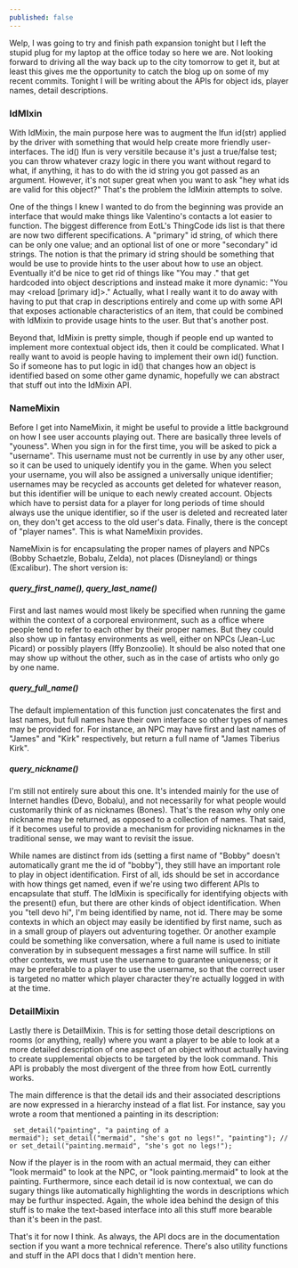 ```yaml
---
published: false
---
```


Welp, I was going to try and finish path expansion tonight but I left the stupid plug for my laptop at the office today so here we are. Not looking forward to driving all the way back up to the city tomorrow to get it, but at least this gives me the opportunity to catch the blog up on some of my recent commits. Tonight I will be writing about the APIs for object ids, player names, detail descriptions.

### IdMIxin
With IdMixin, the main purpose here was to augment the lfun id(str) applied by the driver with something that would help create more friendly user-interfaces. The id() lfun is very versitile because it's just a true/false test; you can throw whatever crazy logic in there you want without regard to what, if anything, it has to do with the id string you got passed as an argument. However, it's not super great when you want to ask "hey what ids are valid for this object?" That's the problem the IdMixin attempts to solve.

One of the things I knew I wanted to do from the beginning was provide an interface that would make things like  Valentino's contacts a lot easier to function. The biggest difference from EotL's ThingCode ids list is that there are now two different specifications. A "primary" id string, of which there can be only one value; and an optional list of one or more "secondary" id strings. The notion is that the primary id string should be something that would be use to provide hints to the user about how to use an object. Eventually it'd be nice to get rid of things like "You may <reload gun>." that get hardcoded into object descriptions and instead make it more dynamic: "You may <reload [primary id]>." Actually, what I really want it to do away with having to put that crap in descriptions entirely and come up with some API that exposes actionable characteristics of an item, that could be combined with IdMixin to provide usage hints to the user. But that's another post.

Beyond that, IdMixin is pretty simple, though if people end up wanted to implement more contextual object ids, then it could be complicated. What I really want to avoid is people having to implement their own id() function. So if someone has to put logic in id() that changes how an object is identified based on some other game dynamic, hopefully we can abstract that stuff out into the IdMixin API.

### NameMixin
Before I get into NameMixin, it might be useful to provide a little background on how I see user accounts playing out. There are basically three levels of "youness". When you sign in for the first time, you will be asked to pick a "username". This username must not be currently in use by any other user, so it can be used to uniquely identify you in the game. When you select your username, you will also be assigned a universally unique identifier; usernames may be recycled as accounts get deleted for whatever reason, but this identifier will be unique to each newly created account. Objects which have to persist data for a player for long periods of time should always use the unique identifier, so if the user is deleted and recreated later on, they don't get access to the old user's data. Finally, there is the concept of "player names". This is what NameMixin provides.

NameMixin is for encapsulating the proper names of players and NPCs (Bobby Schaetzle, Bobalu, Zelda), not places (Disneyland) or things (Excalibur). The short version is:

##### query_first_name(), query_last_name() 
First and last names would most likely be specified when running the game within the context of a corporeal environment, such as a office where people tend to refer to each other by their proper names. But they could also show up in fantasy environments as well, either on NPCs (Jean-Luc Picard) or possibly players (Iffy Bonzoolie). It should be also noted that one may show up without the other, such as in the case of artists who only go by one name.

##### query_full_name()
The default implementation of this function just concatenates the first and last names, but full names have their own interface so other types of names may be provided for. For instance, an NPC may have first and last names of "James" and "Kirk" respectively, but return a full name of "James Tiberius Kirk".

##### query_nickname()
I'm still not entirely sure about this one. It's intended mainly for the use of Internet handles (Devo, Bobalu), and not necessarily for what people would customarily think of as nicknames (Bones). That's the reason why only one nickname may be returned, as opposed to a collection of names. That said, if it becomes useful to provide a mechanism for providing nicknames in the traditional sense, we may want to revisit the issue.

While names are distinct from ids (setting a first name of "Bobby" doesn't automatically grant me the id of "bobby"), they still have an important role to play in object identification. First of all, ids should be set in accordance with how things get named, even if we're using two different APIs to encapsulate that stuff. The IdMixin is specifically for identifying objects with the present() efun, but there are other kinds of object identification. When you "tell devo hi", I'm being identified by name, not id. There may be some contexts in which an object may easily be identified by first name, such as in a small group of players out adventuring together. Or another example could be something like conversation, where a full name is used to initiate converation by in subsequent messages a first name will suffice. In still other contexts, we must use the username to guarantee uniqueness; or it may be preferable to a player to use the username, so that the correct user is targeted no matter which player character they're actually logged in with at the time.

### DetailMixin
Lastly there is DetailMixin. This is for setting those detail descriptions on rooms (or anything, really) where you want a player to be able to look at a more detailed description of one aspect of an object without actually having to create supplemental objects to be targeted by the look command. This API is probably the most divergent of the three from how EotL currently works.

The main difference is that the detail ids and their associated descriptions are now expressed in a hierarchy instead of a flat list. For instance, say you wrote a room that mentioned a painting in its description:
<code><pre>
set_detail("painting", "a painting of a mermaid");
set_detail("mermaid", "she's got no legs!", "painting");
// or
set_detail("painting.mermaid", "she's got no legs!");
</pre></code>

Now if the player is in the room with an actual mermaid, they can either "look mermaid" to look at the NPC, or "look painting.mermaid" to look at the painting. Furthermore, since each detail id is now contextual, we can do sugary things like automatically highlighting the words in descriptions which may be furthur inspected. Again, the whole idea behind the design of this stuff is to make the text-based interface into all this stuff more bearable than it's been in the past.

That's it for now I think. As always, the API docs are in the documentation section if you want a more technical reference. There's also utility functions and stuff in the API docs that I didn't mention here.
